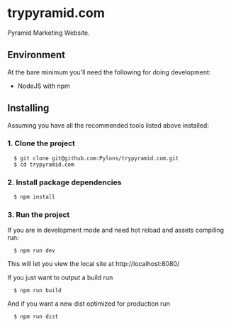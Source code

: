 # trypyramid.com

Pyramid Marketing Website.

## Environment

At the bare minimum you'll need the following for doing development:

- NodeJS with npm

## Installing

Assuming you have all the recommended tools listed above installed:

### 1. Clone the project
```
  $ git clone git@github.com:Pylons/trypyramid.com.git
  $ cd trypyramid.com
```

### 2. Install package dependencies
```
  $ npm install
```

### 3. Run the project

If you are in development mode and need hot reload and assets compiling run:
```
  $ npm run dev
```

This will let you view the local site at http://localhost:8080/

If you just want to output a build run
```
  $ npm run build
```

And if you want a new dist optimized for production run
```
  $ npm run dist
```
